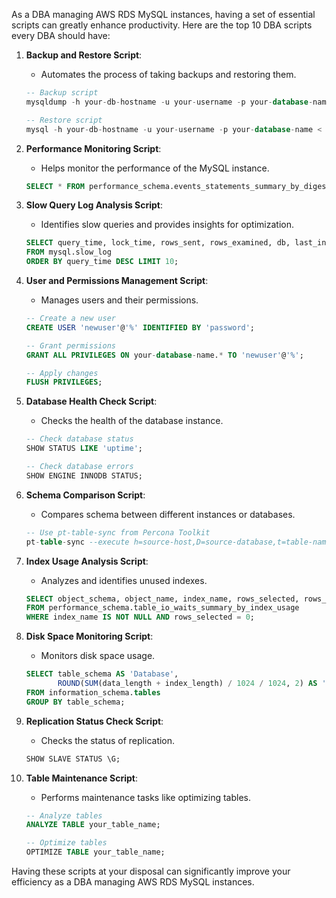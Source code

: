 As a DBA managing AWS RDS MySQL instances, having a set of essential scripts can greatly enhance productivity. Here are the top 10 DBA scripts every DBA should have:

1. **Backup and Restore Script**:
   - Automates the process of taking backups and restoring them.
   ```sql
   -- Backup script
   mysqldump -h your-db-hostname -u your-username -p your-database-name > backup.sql

   -- Restore script
   mysql -h your-db-hostname -u your-username -p your-database-name < backup.sql
   ```

2. **Performance Monitoring Script**:
   - Helps monitor the performance of the MySQL instance.
   ```sql
   SELECT * FROM performance_schema.events_statements_summary_by_digest ORDER BY SUM_TIMER_WAIT DESC LIMIT 10;
   ```

3. **Slow Query Log Analysis Script**:
   - Identifies slow queries and provides insights for optimization.
   ```sql
   SELECT query_time, lock_time, rows_sent, rows_examined, db, last_insert_id, insert_id, server_id, sql_text
   FROM mysql.slow_log
   ORDER BY query_time DESC LIMIT 10;
   ```

4. **User and Permissions Management Script**:
   - Manages users and their permissions.
   ```sql
   -- Create a new user
   CREATE USER 'newuser'@'%' IDENTIFIED BY 'password';

   -- Grant permissions
   GRANT ALL PRIVILEGES ON your-database-name.* TO 'newuser'@'%';

   -- Apply changes
   FLUSH PRIVILEGES;
   ```

5. **Database Health Check Script**:
   - Checks the health of the database instance.
   ```sql
   -- Check database status
   SHOW STATUS LIKE 'uptime';

   -- Check database errors
   SHOW ENGINE INNODB STATUS;
   ```

6. **Schema Comparison Script**:
   - Compares schema between different instances or databases.
   ```sql
   -- Use pt-table-sync from Percona Toolkit
   pt-table-sync --execute h=source-host,D=source-database,t=table-name h=destination-host,D=destination-database,t=table-name
   ```

7. **Index Usage Analysis Script**:
   - Analyzes and identifies unused indexes.
   ```sql
   SELECT object_schema, object_name, index_name, rows_selected, rows_inserted, rows_updated, rows_deleted
   FROM performance_schema.table_io_waits_summary_by_index_usage
   WHERE index_name IS NOT NULL AND rows_selected = 0;
   ```

8. **Disk Space Monitoring Script**:
   - Monitors disk space usage.
   ```sql
   SELECT table_schema AS 'Database',
          ROUND(SUM(data_length + index_length) / 1024 / 1024, 2) AS 'Size (MB)'
   FROM information_schema.tables
   GROUP BY table_schema;
   ```

9. **Replication Status Check Script**:
   - Checks the status of replication.
   ```sql
   SHOW SLAVE STATUS \G;
   ```

10. **Table Maintenance Script**:
    - Performs maintenance tasks like optimizing tables.
    ```sql
    -- Analyze tables
    ANALYZE TABLE your_table_name;

    -- Optimize tables
    OPTIMIZE TABLE your_table_name;
    ```

Having these scripts at your disposal can significantly improve your efficiency as a DBA managing AWS RDS MySQL instances.
